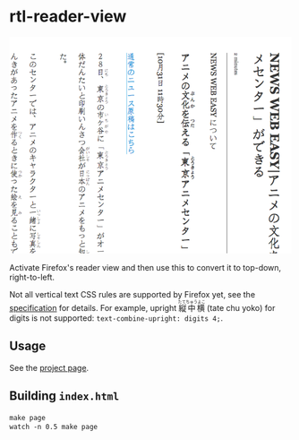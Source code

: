 # rtl-reader-view

![Screenshot](screenshot.png)

Activate Firefox's reader view and then use this to convert it to top-down, right-to-left.

Not all vertical text CSS rules are supported by Firefox yet, see the [specification](https://www.w3.org/International/articles/vertical-text/) for details.
For example, upright <ruby>縦中横<rt>たてちゅうよこ</rt></ruby> (tate chu yoko) for digits is not supported: `text-combine-upright: digits 4;`.

## Usage

See the [project page](https://gyng.github.io/rtl-reader-view).

## Building `index.html`

    make page
    watch -n 0.5 make page
